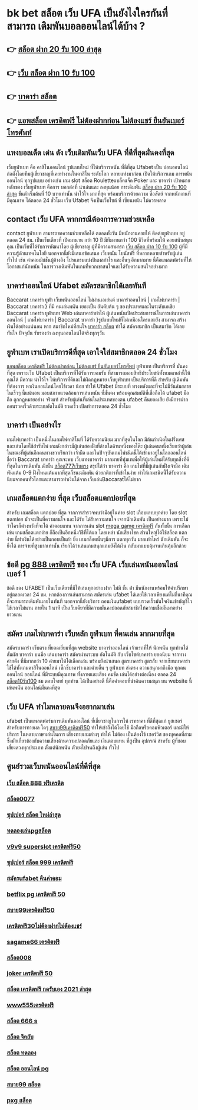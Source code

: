 # bk bet สล็อต เว็บ UFA เป็นยังไงใครกันที่สามารถ เดิมพันบอลออนไลน์ได้บ้าง ?

## 👉 [สล็อต ฝาก 20 รับ 100 ล่าสุด](https://www.ufaeat.com/ทางเข้ายูฟ่าเบท-ufabet/)
## 👉 [เว็บ สล็อต ฝาก 10 รับ 100](https://www.ufaeat.com/register/)
## 👉 [บาคาร่า สล็อต](https://www.ufaeat.com/ufabet-master-login/)
## 👉 [แอพสล็อต เครดิตฟรี ไม่ต้องฝากก่อน ไม่ต้องแชร์ ยืนยันเบอร์โทรศัพท์](https://www.ufaeat.com/)

## แทงบอลเด็ด เด่น ดัง เว็บเดิมพันเว็บ UFA ที่ดีที่สุดมั่นคงที่สุด

 เว็บยูฟ่าเบท คือ คาสิโนออนไลน์ รูปแบบใหม่ ที่ให้บริการพนัน  ที่ดีที่สุด Ufabet เป็น บ่อนออนไลน์ ก่อตั้งโดยทีมผู้เชี่ยวชาญที่เคยทำงานในคาสิโน ระดับโลก หลายแห่งมาก่อน เปิดให้บริการเกม การพนันออนไลน์ ทุกรูปแบบ อย่างเช่น เกม slot สล็อต Rouletteแบล็คแจ็ค   Poker และ บาคาร่า เป้าหมายหลักของ เว็บยูฟ่าเบท  คือการ บอกต่อที่ น่าเล่นและ ลงทุนน้อย  การเดิมพัน [สล็อต ฝาก 20 รับ 100 ล่าสุด](https://www.ufaeat.com/register/) ขั้นต่ำเริ่มต้นที่ 10 บาทเท่านั้น น่าไว้ใจ มากที่สุด พร้อมบริการด้วยความ ซื่อสัตย์  จากพนักงานที่มีคุณภาพ ได้ตลอด 24 ชั่วโมง  เว็บ Ufabet จึงเป็นเว็บไซต์ ที่ เซียนพนัน  ไม่ควรพลาด

##  contact   เว็บ UFA หากกรณีต้องการความช่วยเหลือ

 contact   ยูฟ่าเบท สามารถขอความช่วยเหลือได้  ตลอดทั้งวัน มีพนักงานคอยให้  ติดต่อยูฟ่าเบท อยู่ตลอด 24 ชม. เป็นเว็บเดียวที่ เปิดมานาน กว่า 10 ปี มีทีมงานกว่า 100 ชีวิตที่พร้อมให้ คอยสนับสนุน คุณ เป็นเว็บที่ได้รับการพัฒนาโดย ผู้เชี่ยวชาญ ผู้ที่มีความสามารถ [เว็บ สล็อต ฝาก 10 รับ 100](https://www.ufaeat.com/ufabet-master-login/) ผู้ที่มีความรู้ด้านเทคโนโลยี นอกจากนี้ยังมีเสนอข้อเสนอ  เว็บพนัน โบนัสฟรี  ที่หลากหลายสำหรับผู้เล่นทั่วไป เช่น ค่าคอมมิชชั่นผู้อ้างอิง โปรแกรมแบ่งปันผลกำไร และอื่นๆ อีกมากมาย นี่คือแพลตฟอร์มที่ให้โอกาสแก่นักพนัน ในการวางเดิมพันในเกมที่พวกเขาสนใจและได้รับความสนใจอย่างมาก


## บาคาร่าออนไลน์  Ufabet  สมัครสมาชิกได้เลยทันที

 Baccarat บาคาร่า   ยูฟ่า เว็บพนันออนไลน์ ไม่ผ่านเอเย่นต์  บาคาร่าออนไลน์ | เกมไพ่บาคาร่า | Baccarat บาคาร่า } ที่มี คนเล่นพนัน เยอะเป็น อันดับต้น ๆ ของประเทศและในระดับเอเชีย  Baccarat บาคาร่า  ยูฟ่าเบท  Web เล่นบาคาร่าทำให้ ผู้เล่นพนันเปิดประสบการณ์ในการเล่นบาคาร่าออนไลน์ | เกมไพ่บาคาร่า | Baccarat บาคาร่า }รูปแบบใหม่ที่ไม่เหมือนใครและยัง สามารถ สร้างเงินได้อย่างแน่นอน หาก สมาชิกใหม่ที่สนใจ  [บาคาร่า สล็อต](https://www.ufaeat.com/) ทำได้  สมัครสมาชิก  เป็นสมาชิก ได้เลย ทันใจ ปัจจุบัน  รับรองว่า ลงทุนออนไลน์ได้จริงทุกๆวัน


## ยูฟ่าเบท เราเปิดบริการดีที่สุด เอาใจใส่สมาชิกตลอด 24 ชั่วโมง

 [แอพสล็อต เครดิตฟรี ไม่ต้องฝากก่อน ไม่ต้องแชร์ ยืนยันเบอร์โทรศัพท์](https://www.ufaeat.com/credit-free-50/) ยูฟ่าเบท  เป็นบริการที่ มั่นคงที่สุด เพราะเว็บ Ufabet  เป็นบริการที่ได้รับการยอมรับ ที่สามารถมอบสิทธิประโยชน์ทั้งหมดเหล่านี้ให้คุณได้ มีความ น่าไว้ใจ  ให้บริการที่ดีและไม่ผิดกฏหมาย  เว็บยูฟ่าเบท เป็นบริการที่ดี สำหรับ ผู้เดิมพัน ที่ต้องการ หาเงินออนไลน์โดยใช้เวลา น้อย  ทำให้ Ufabet มีระบบที่ ทรงพลังและที่จะไม่มีวันล่มสลาย ในเร็วๆ นี้แน่นอน มอบสภาพแวดล้อมการเล่นพนัน ที่มั่นคง พร้อมคุณสมบัติที่เชื่อถือได้  ufabet มือถือ  ถูกกฎหมายอย่าง จริงแท้ สำหรับผู้เล่นที่เล่นในประเทศของตน  ufabet คืนยอดเสีย ยังมีการฝากถอนรวดเร็วด้วยระบบอัตโนมัติ รวดเร็ว เปิดทำการตลอด 24 ชั่วโมง


##  บาคาร่า เป็นอย่างไร  

 เกมไพ่บาคาร่า เป็นหนึ่งในเกมไพ่คาสิโนที่ ได้รับความนิยม มากที่สุดในโลก มีต้นกำเนิดในฝรั่งเศส และเล่นโดยใช้สำรับไพ่ เกมดังกล่าวมีผู้เล่นสองฝั่งที่ด้านใดด้านหนึ่งของโต๊ะ ผู้เล่นคนหนึ่งเรียกว่าผู้เล่น ในขณะที่ผู้เล่นอีกคนทางขวาเรียกว่า เจ้ามือ และในปัจจุบันเกมไพ่ชนิดนี้ได้เข้ามาอยู่ในโลกออนไลน์ ชื่อว่า  Baccarat บาคาร่า  คุณจะพบ  เว็บแทงบาคาร่า มากมายที่ทุ่มเทเพื่อให้ผู้เล่นใหม่ได้รับทุกสิ่งที่ดีที่สุดในการเดิมพัน ดังนั้น [สล็อต777เว็บตรง](https://www.ufaeat.com/) สรุปได้ว่า บาคาร่า คือ เกมไพ่ที่มีผู้เล่นกับฝั่งเจ้ามือ เดิมพันแต้ม 0-9 ฝั่งไหนแต้มมากที่สุดก็ชนะเดิมพัน ด้วยกติการที่เข้าในง่าย ทำให้เกมชนิดนี้่ได้รับความนิยมจากคนทั่วโลกและสามารถทำเงินได้จาก เว็บเล่นBaccaratได้ไม่ยาก




##  เกมสล็อตแตกง่าย ที่สุด เว็บสล็อตแตกบ่อยที่สุด

สำหรับ เกมสล็อต แตกบ่อย ที่สุด จากการสำรวจพบว่ามีอยู่ในค่าย slot เกือบแทบทุกค่าย โดย slot  แตกบ่อย  มักจะเป็นที่ความสนใจ และได้รับ  ได้รับความสนใจ เจากนักเดิมพัน  เป็นอย่างมาก  เพราะไม่ว่าใครก็ต่างหวังที่จะได้ ค่าตอบแทน จากการเล่น slot [mega game เครดิตฟรี](https://www.ufaeat.com/regis-ufabet-master-free/) กันทั้งนั้น การเลือกเล่น เกมสล็อตแตกง่าย  ก็ถือเป็นอีกหนึ่งวิธีที่ได้ผล โดยเหล่า นักเสี่ยงโชค ส่วนใหญ่ได้ใช้สล็อต แตกง่าย นี้ทำเงินได้อย่างเป็นกอบเป็นกำ ยิ่ง เกมสล็อตนั้นๆมีการ แตกทุกวัน มากเท่าไหร่ นักเดิมพัน  ก็จะยิ่งได้ การจ่ายที่สูงมากเท่านั้น เรียกได้ว่าเล่นเกมสนุกแถมยังได้เงิน  กลับมาแบบคุ้มจนเกินคุ้มอีกด้วย


## ข้อดี [pg 888 เครดิตฟรี](https://www.ufaeat.com/credit-free-50/) ของ เว็บ UFA  เว็บเล่นพนันออนไลน์ เบอร์ 1

ข้อดี ของ UFABET เป็นเว็บเดียวที่มีให้เล่นทุกอย่าง  ฝาก ไม่มี ขั้น ต่ํา  มีพนักงานพร้อมให้คำปรึกษาอยู่ตลอดเวลา 24 ชม. หากต้องการเล่นสามารถ  สมัครเล่น ufabet  ได้เลยใช้เวลาเพียงแค่ไม่กี่นาทีคุณก็จะสามารถเดิมพันเลยในทันที นอกจากนี้ยังบริการ  ถอนเงินufabet  แบบรวดเร็วมันใจเงินเข้าบัญชีไวใช้เวลาไม่นาน ภายใน 1 นาที เป็นเว็บเดียวที่มีความมั่นคงปลอดภัยสมาชิกให้ความเชื่อมั่นมาอย่างยาวนาน


## สมัคร เกมไพ่บาคาร่า  เว็บหลัก  ยูฟ่าเบท ที่คนเล่น มากมายที่สุด 

สมัครบาคาร่า เว็บตรง ที่ยอดเยี่ยมที่สุด   website  บาคาร่าออนไลน์ เจ้าแรกที่ให้ นักพนัน  ทุกท่านได้  สัมผัส บาคาร่า บนมือ เล่นบาคาร่า สมัครผ่านระบบ อัตโนมัติ กับ  เว็บไซต์บาคาร่า ยอดนิยม  จากทาง ค่ายดัง ที่มีมากกว่า 10 ค่ายมาให้ได้เลือกเล่น พร้อมยังนำเสนอ สูตรบาคาร่า  สูตรลับ  จากเซียนบาคาร่า ใช้ได้ทั้งเกมคาสิโนออนไลน์ เซ็กซี่บาคาร่า และค่ายอื่น ๆ ยูฟ่าเบท ส่งตรง  ความสนุกมาถึงมือ ทุกคน ออนไลน์  ออนไลน์ ที่มีระบบมีคุณภาพ ทั้งภาพและเสียง คมชัด เล่นได้อย่างต่อเนื่อง ตลอด 24 [สล็อต10รับ100](https://www.ufaeat.com/regis-ufabet-master-free/) ชม ตอบโจทย์  ทุกท่าน  ได้เป็นอย่างดี นี่คือคำตอบที่น่าค้นความสนุก บน  website นี้  เล่นพนัน ออนไลน์มั่นคงที่สุด

## เว็บ UFA ทำไมหลายคนจึงอยากมาเล่น

ufabet  เป็นแพลตฟอร์มการเดิมพันออนไลน์ ที่เชี่ยวชาญในการให้ เรทราคา ที่ดีที่สุดแก่ ยูสเซอร์ สำหรับการทายผล ใดๆ  [สบาย99เครดิตฟรี50](https://www.ufaeat.com/ทางเข้ายูฟ่าเบท-ufabet/)  ทำให้เข้าถึงได้โดยใช้  มือถือหรือคอมพิวเตอร์ และมีให้ บริการ ในหลายภาษาเล่นในการ  เสี่ยงทายเกมต่างๆ ทำให้  ไม่ต้อง เป็นต้องใช้ เซอร์วิส ของบุคคลที่สาม ซึ่งมักเกี่ยวข้องกับความเสี่ยงด้านความปลอดภัยและ  เงินตอบแทน ที่สูงป็น อุปกรณ์ สำหรับ  ผู้ที่ชอบเสี่ยงดวงทุกประเภท ตั้งแต่นักพนัน ตัวยงไปจนถึงผู้เล่น ทั่วไป


## ศูนย์รวมเว็บพนันออนไลน์ที่ดีที่สุด

### [เว็บ สล็อต 888 ฟรีเครดิต](https://atom.io/themes/ทางเข้า%20ufaeat%20สล็อต%20789%20เว็บตรง%20008%20สล็อต%20เว็บตรง%20100%)
### [สล็อต0077](https://atom.io/themes/ทางเข้า%20ufaeat%20สล็อต66666%20008%20สล็อต%20เว็บตรง%20100%)
### [ซุปเปอร์ สล็อต ใหม่ล่าสุด](https://atom.io/themes/ทางเข้า%20ufaeat%20สล็อต%20wallet%20เครดิตฟรี%202022%20ล่าสุด%20008%20สล็อต%20เว็บตรง%20100%)
### [ทดลองเล่นpgสล็อต](https://atom.io/themes/ทางเข้า%20ufaeat%20เป็ด%20สล็อต%20008%20สล็อต%20เว็บตรง%20100%)
### [v9v9 superslot เครดิตฟรี50](https://atom.io/themes/ทางเข้า%20ufaeat%20สล็อต%20nemo%20008%20สล็อต%20เว็บตรง%20100%)
### [ซุปเปอร์ สล็อต 999 เครดิตฟรี](https://atom.io/themes/ทางเข้า%20ufaeat%20เครดิตฟรี%20กดรับเอง%2050%20บาท%20008%20สล็อต%20เว็บตรง%20100%)
### [สมัครufabet คืนค่าคอม](https://atom.io/themes/ทางเข้า%20ufaeat%20ปั่นสล็อต%20เครดิตฟรี%20008%20สล็อต%20เว็บตรง%20100%)
### [betflix pg เครดิตฟรี 50](https://atom.io/themes/ทางเข้า%20ufaeat%20สล็อต%20เครดิตฟรี%20ไม่ต้องฝากก่อน%20ไม่ต้องแชร์%20ยืนยันเบอร์โทรศัพท์ล่าสุด2021%20008%20สล็อต%20เว็บตรง%20100%)
### [สบาย99เครดิตฟรี50](https://atom.io/themes/ทางเข้า%20ufaeat%20superslot%20เครดิตฟรี50%20otp%20008%20สล็อต%20เว็บตรง%20100%)
### [เครดิตฟรี30ไม่ต้องฝากไม่ต้องแชร์](https://atom.io/themes/ทางเข้า%20ufaeat%20สล็อต%20xo%20เครดิตฟรี%20ไม่ต้องฝากก่อน%20ไม่ต้องแชร์%20ยืนยันเบอร์โทรศัพท์%20008%20สล็อต%20เว็บตรง%20100%)
### [sagame66 เครดิตฟรี](https://atom.io/themes/ทางเข้า%20ufaeat%20918kiss%20เครดิตฟรี%2050%20ล่าสุด%20008%20สล็อต%20เว็บตรง%20100%)
### [สล็อต008](https://atom.io/themes/ทางเข้า%20ufaeat%20เครดิตฟรี2022ล่าสุด%20008%20สล็อต%20เว็บตรง%20100%)
### [joker เครดิตฟรี 50](https://atom.io/themes/ทางเข้า%20ufaeat%20ufa369%20สล็อต%20008%20สล็อต%20เว็บตรง%20100%)
### [สล็อต เครดิตฟรี กดรับเอง 2021 ล่าสุด](https://atom.io/themes/ทางเข้า%20ufaeat%20เว็บ%20เครดิตฟรี%20ยืนยันเบอร์ล่าสุด2021%20008%20สล็อต%20เว็บตรง%20100%)
### [www555เครดิตฟรี](https://atom.io/themes/ทางเข้า%20ufaeat%20joker%20เครดิตฟรี%2050%20บาท%20008%20สล็อต%20เว็บตรง%20100%)
### [สล็อต 666 s](https://atom.io/themes/ทางเข้า%20ufaeat%20สล็อต%20แจก%20user%20ทดลองเล่น%20ฟรี%20ถอนได้%20008%20สล็อต%20เว็บตรง%20100%)
### [สล็อต จีคลับ](https://atom.io/themes/ทางเข้า%20ufaeat%20wow%20slot%20567เครดิตฟรี%20008%20สล็อต%20เว็บตรง%20100%)
### [สล็อต ทดลอง](https://atom.io/themes/ทางเข้า%20ufaeat%20สล็อต89%20008%20สล็อต%20เว็บตรง%20100%)
### [สล็อต ออนไลน์ pg](https://atom.io/themes/ทางเข้า%20ufaeat%20สล็อต123%20008%20สล็อต%20เว็บตรง%20100%)
### [สบาย99 สล็อต](https://atom.io/themes/ทางเข้า%20ufaeat%20panda%20777เครดิตฟรี%20100%20008%20สล็อต%20เว็บตรง%20100%)
### [pxg สล็อต](https://atom.io/themes/ทางเข้า%20ufaeat%20เครดิตฟรี%20100%20ทํา%20ยอด%20500%20ถอนได้%20300%20008%20สล็อต%20เว็บตรง%20100%)